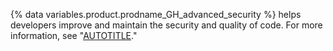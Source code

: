 {% data variables.product.prodname_GH_advanced_security %} helps developers improve and maintain the security and quality of code. For more information, see "[AUTOTITLE](/get-started/learning-about-github/about-github-advanced-security)."
